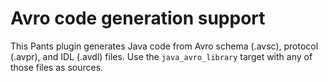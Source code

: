 Avro code generation support
============================

This Pants plugin generates Java code from Avro schema (.avsc), protocol (.avpr),
and IDL (.avdl) files. Use the `java_avro_library` target with any of those
files as sources.
